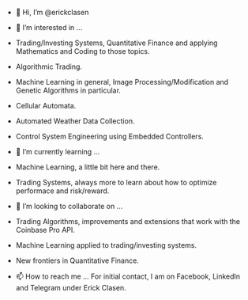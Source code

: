 - 👋 Hi, I’m @erickclasen
- 👀 I’m interested in ...
- Trading/Investing Systems, Quantitative Finance and applying Mathematics and Coding to those topics.
- Algorithmic Trading. 
- Machine Learning in general, Image Processing/Modification and Genetic Algorithms in particular.
- Cellular Automata.
- Automated Weather Data Collection.
- Control System Engineering using Embedded Controllers.

- 🌱 I’m currently learning ...
- Machine Learning, a little bit here and there.
- Trading Systems, always more to learn about how to optimize performace and risk/reward.

- 💞️ I’m looking to collaborate on ...
- Trading Algorithms, improvements and extensions that work with the Coinbase Pro API.
- Machine Learning applied to trading/investing systems.
- New frontiers in Quantitative Finance.

- 📫 How to reach me ...
For initial contact, I am on Facebook, LinkedIn and Telegram under Erick Clasen.

<!---
erickclasen/erickclasen is a ✨ special ✨ repository because its `README.md` (this file) appears on your GitHub profile.
You can click the Preview link to take a look at your changes.
--->
